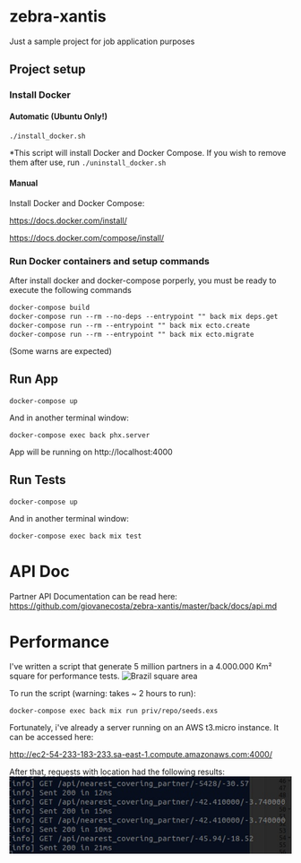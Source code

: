 # zebra-xantis
Just a sample project for job application purposes

## Project setup

### Install Docker

#### Automatic (Ubuntu Only!)
```
./install_docker.sh
```
*This script will install Docker and Docker Compose. If you wish to remove them after use, run `./uninstall_docker.sh`

#### Manual

Install Docker and Docker Compose:

https://docs.docker.com/install/

https://docs.docker.com/compose/install/

### Run Docker containers and setup commands

After install docker and docker-compose porperly, you must be ready to execute the following commands

```
docker-compose build
docker-compose run --rm --no-deps --entrypoint "" back mix deps.get
docker-compose run --rm --entrypoint "" back mix ecto.create
docker-compose run --rm --entrypoint "" back mix ecto.migrate
```
(Some warns are expected)

## Run App
```
docker-compose up
```
And in another terminal window:
```
docker-compose exec back phx.server
```
App will be running on http://localhost:4000

## Run Tests
```
docker-compose up
```
And in another terminal window:
```
docker-compose exec back mix test
```
# API Doc

Partner API Documentation can be read here: https://github.com/giovanecosta/zebra-xantis/master/back/docs/api.md

# Performance

I've written a script that generate 5 million partners in a 4.000.000 Km² square for performance tests.
![Brazil square area](https://raw.githubusercontent.com/giovanecosta/zebra-xantis/blob/master/square_area.jpeg)

To run the script (warning: takes ~ 2 hours to run):

```
docker-compose exec back mix run priv/repo/seeds.exs
```
Fortunately, i've already a server running on an AWS t3.micro instance. It can be accessed here:

http://ec2-54-233-183-233.sa-east-1.compute.amazonaws.com:4000/

After that, requests with location had the following results:
![Api response time](https://raw.githubusercontent.com/giovanecosta/zebra-xantis/master/api_response_time.jpeg)
